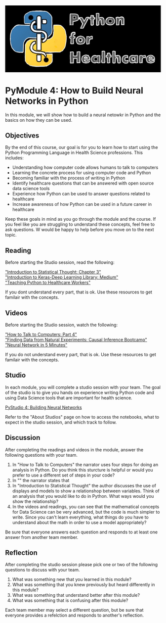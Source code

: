 ![](_fig/labeled.jpg)

# PyModule 4: How to Build Neural Networks in Python
In this module, we will show how to build a neural netowkr in Python and the basics on how they can be used.
 
## Objectives
By the end of this course, our goal is for you to learn how to start using the Python Programming Language in Health Science professions. This includes:

- Understanding how computer code allows humans to talk to computers
- Learning the concrete process for using computer code and Python
- Becoming familiar with the process of writing in Python
- Identify healthcare questions that can be answered with open source data science tools
- Experience how Python can be used to answer questions related to healthcare
- Increase awareness of how Python can be used in a future career in healthcare

Keep these goals in mind as you go through the module and the course. If you feel like you are struggling to understand these concepts, feel free to ask questions. W would be happy to help before you move on to the next topic. 

## Reading
Before starting the Studio session, read the following:

["Introduction to Statistical Thought: Chapter 3"](_refs/IntroStatisticalThought.pdf)   
["Introduction to Keras-Deep Learning Library: Medium"](_refs/IntroKerasMedium.pdf)   
["Teaching Python to Healthcare Workers"](_refs/PythonHCWorkers.pdf)

If you dont understand every part, that is ok. Use these resources to get familair with the concepts.

## Videos
Before starting the Studio session, watch the following:

["How to Talk to Computers: Part 4"](https://www.youtube.com/watch?v=5fzBGgflXk8&t=4s)   
["Finding Data from Natural Experiments: Causal Inference Bootcamp"](https://www.youtube.com/watch?reload=9&v=y9kRenmqIkg)   
["Neural Network in 5 Minutes"](https://www.youtube.com/watch?v=bfmFfD2RIcg)

If you do not understand every part, that is ok. Use these resources to get familair with the concepts.

## Studio
In each module, you will complete a studio session with your team. The goal of the studio is to give you hands on experience writing Python code and using Data Science tools that are important for health science. 

[PyStudio 4: Building Neural Networks](Studios/Studio4.ipynb)

Refer to the "About Studios" page on how to access the notebooks, what to expect in the studio session, and which track to follow.

## Discussion
After completing the readings and videos in the module, answer the following questions with your team. 

1. In "How to Talk to Computers" the narrator uses four steps for doing an analysis in Python. Do you think this sturcture is helpful or would you prefer to use a different set of steps in your code?
2. In "" the narrator states that 
3. In "Introduction to Statistical Thought" the author discusses the use of displays and models to show a relationshop between variables. Think of an analysis that you would like to do in Python. What ways would you show the relationship?
4. In the videos and readings, you can see that the mathematical concepts for Data Science can be very advanced, but the code is much simpler to write. Since you can't learn everything, what things do you have to understand about the math in order to use a model appropriately?

Be sure that everyone answers each question and responds to at least one answer from another team member. 

## Reflection
After completing the studio session please pick one or two of the following questions to discuss with your team. 

1. What was something new that you learned in this module?
2. What was something that you knew previously but heard differently in this module?
3. What was something that understand better after this module?
4. What was something that is confusing after this module?

Each team member may select a different question, but be sure that everyone provides a refelction and responds to another's reflection.